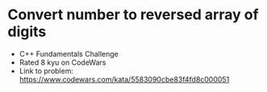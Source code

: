 # Convert number to reversed array of digits

* C++ Fundamentals Challenge
* Rated 8 kyu on CodeWars
* Link to problem: https://www.codewars.com/kata/5583090cbe83f4fd8c000051